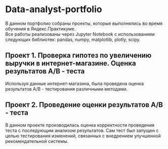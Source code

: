 # Data-analyst-portfolio
В данном портфолио собраны проекты, которые выполнялись во время обучения в Яндекс.Практикуме.\
Все работы реализованы через Jupyter Notebook с использованием следующих библиотек: pandas, numpy, matplotlib, plotly, scipy.
## Проект 1. Проверка гипотез по увеличению выручки в интернет-магазине. Оценка результатов А/В - теста
Используя данные интернет-магазина, была проведена оценка результатов А/В - тестирования различными методами. 
## Проект 2. Проведение оценки результатов А/В - теста
В данном проекте производилась оценка корректности проведения теста с последующим анализом результатов. Сам тест был запущен с целью тестирования изменений, связанных с внедрением улучшенной рекомендательной системы.


